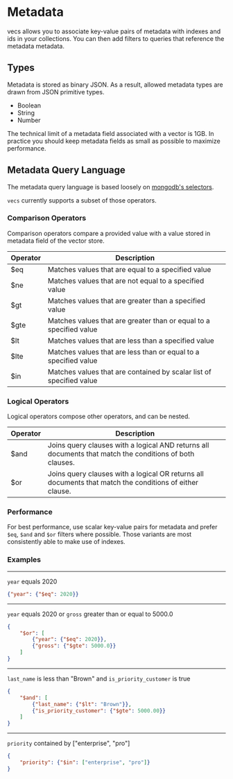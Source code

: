 # Metadata

vecs allows you to associate key-value pairs of metadata with indexes and ids in your collections.
You can then add filters to queries that reference the metadata metadata.

## Types
Metadata is stored as binary JSON. As a result, allowed metadata types are drawn from JSON primitive types.

- Boolean
- String
- Number

The technical limit of a metadata field associated with a vector is 1GB.
In practice you should keep metadata fields as small as possible to maximize performance.

## Metadata Query Language

The metadata query language is based loosely on [mongodb's selectors](https://www.mongodb.com/docs/manual/reference/operator/query/).

`vecs` currently supports a subset of those operators.


### Comparison Operators

Comparison operators compare a provided value with a value stored in metadata field of the vector store.

| Operator  | Description |
| --------- | ----------- |
| $eq       | Matches values that are equal to a specified value |
| $ne       | Matches values that are not equal to a specified value |
| $gt       | Matches values that are greater than a specified value |
| $gte      | Matches values that are greater than or equal to a specified value |
| $lt       | Matches values that are less than a specified value |
| $lte      | Matches values that are less than or equal to a specified value |
| $in       | Matches values that are contained by scalar list of specified value |


### Logical Operators

Logical operators compose other operators, and can be nested.

| Operator  | Description |
| --------- | ----------- |
| $and      |  Joins query clauses with a logical AND returns all documents that match the conditions of both clauses. |
| $or       |  Joins query clauses with a logical OR returns all documents that match the conditions of either clause. |


### Performance

For best performance, use scalar key-value pairs for metadata and prefer `$eq`, `$and` and `$or` filters where possible.
Those variants are most consistently able to make use of indexes.



### Examples

---

`year` equals 2020

```json
{"year": {"$eq": 2020}}
```

---

`year` equals 2020 or `gross` greater than or equal to 5000.0

```json
{
    "$or": [
        {"year": {"$eq": 2020}},
        {"gross": {"$gte": 5000.0}}
    ]
}
```

---

`last_name` is less than "Brown" and `is_priority_customer` is true

```json
{
    "$and": [
        {"last_name": {"$lt": "Brown"}},
        {"is_priority_customer": {"$gte": 5000.00}}
    ]
}
```

---

`priority` contained by ["enterprise", "pro"]

```json
{
    "priority": {"$in": ["enterprise", "pro"]}
}
```
